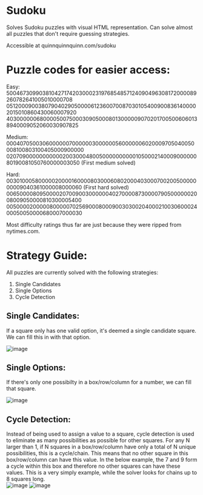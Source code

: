# Sudoku
Solves Sudoku puzzles with visual HTML representation. Can solve almost all puzzles that don't require guessing strategies.

Accessible at quinnquinnquinn.com/sudoku

# Puzzle codes for easier access:

Easy:  
500467309903810427174203000231976854857124090496308172000089260782641005010000708
051200090038079040290500006123600700870301054009008361400002015010860430060007920
403000000680000500750003090500080130000090702017005006060138940009052060030907825

Medium:  
000407050030600000070000003000000560000006020009705040050008100803100405000900000
020709000000000002003000480050000000000105000214000900000080190081050760000003050 (First medium solved)

Hard:  
003010005800000200001600008030006080200040300070020050000000009040361000008000060 (First hard solved)
006500008095000020700900300000040270000873000079050000002008009050000810300005400
005000020000080000070256900080009003030020400021003060002400050050000680007000030

Most difficulty ratings thus far are just because they were ripped from nytimes.com.

# Strategy Guide:  

All puzzles are currently solved with the following strategies:  

1. Single Candidates
2. Single Options
3. Cycle Detection

## Single Candidates:
If a square only has one valid option, it's deemed a single candidate square. We can fill this in with that option.

![image](https://github.com/joebangles/Sudoku/assets/49799821/0241877f-ee7d-488e-ad5d-332ed7a5f57a)

## Single Options:
If there's only one possibilty in a box/row/column for a number, we can fill that square.

![image](https://github.com/joebangles/Sudoku/assets/49799821/de7b9fc6-bc9b-4036-b4d3-56132e3bd6e0)

## Cycle Detection:
Instead of being used to assign a value to a square, cycle detection is used to eliminate as many possibilities as possible for other squares. For any N larger than 1, if N squares in a box/row/column have only a total of N unique possibilities, this is a cycle/chain. This means that no other square in this box/row/column can have this value. In the below example, the 7 and 9 form a cycle within this box and therefore no other squares can have these values. This is a very simply example, while the solver looks for chains up to 8 squares long.  
![image](https://github.com/joebangles/Sudoku/assets/49799821/6c17dbd6-ce90-4347-902f-9c1fe4d18dbb)
![image](https://github.com/joebangles/Sudoku/assets/49799821/643297d2-9e31-40dd-aee8-979934a859f8)
